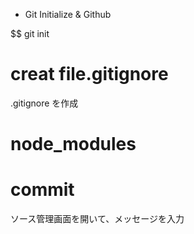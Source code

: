 
- Git Initialize & Github

$$ git init

# creat file.gitignore

.gitignore を作成
# node_modules
# commit
ソース管理画面を開いて、メッセージを入力